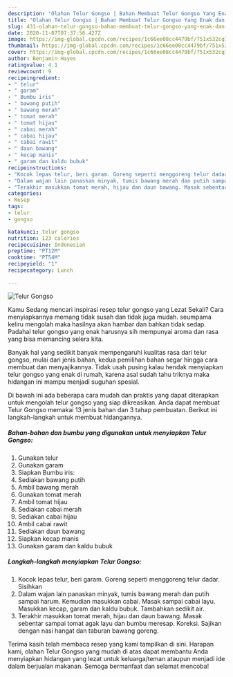 ```yaml
---
description: "Olahan Telur Gongso | Bahan Membuat Telur Gongso Yang Enak dan Simpel"
title: "Olahan Telur Gongso | Bahan Membuat Telur Gongso Yang Enak dan Simpel"
slug: 431-olahan-telur-gongso-bahan-membuat-telur-gongso-yang-enak-dan-simpel
date: 2020-11-07T07:37:56.427Z
image: https://img-global.cpcdn.com/recipes/1c66ee08cc4479bf/751x532cq70/telur-gongso-foto-resep-utama.jpg
thumbnail: https://img-global.cpcdn.com/recipes/1c66ee08cc4479bf/751x532cq70/telur-gongso-foto-resep-utama.jpg
cover: https://img-global.cpcdn.com/recipes/1c66ee08cc4479bf/751x532cq70/telur-gongso-foto-resep-utama.jpg
author: Benjamin Hayes
ratingvalue: 4.1
reviewcount: 9
recipeingredient:
- " telur"
- " garam"
- " Bumbu iris"
- " bawang putih"
- " bawang merah"
- " tomat merah"
- " tomat hijau"
- " cabai merah"
- " cabai hijau"
- " cabai rawit"
- " daun bawang"
- " kecap manis"
- " garam dan kaldu bubuk"
recipeinstructions:
- "Kocok lepas telur, beri garam. Goreng seperti menggoreng telur dadar. Sisihkan"
- "Dalam wajan lain panaskan minyak, tumis bawang merah dan putih sampai harum. Kemudian masukkan cabai. Masak sampai cabai layu. Masukkan kecap, garam dan kaldu bubuk. Tambahkan sedikit air."
- "Terakhir masukkan tomat merah, hijau dan daun bawang. Masak sebentar sampai tomat agak layu dan bumbu meresap. Koreksi. Sajikan dengan nasi hangat dan taburan bawang goreng."
categories:
- Resep
tags:
- telur
- gongso

katakunci: telur gongso 
nutrition: 123 calories
recipecuisine: Indonesian
preptime: "PT12M"
cooktime: "PT54M"
recipeyield: "1"
recipecategory: Lunch

---
```



![Telur Gongso](https://img-global.cpcdn.com/recipes/1c66ee08cc4479bf/751x532cq70/telur-gongso-foto-resep-utama.jpg)

Kamu Sedang mencari inspirasi resep telur gongso yang Lezat Sekali? Cara menyiapkannya memang tidak susah dan tidak juga mudah. seumpama keliru mengolah maka hasilnya akan hambar dan bahkan tidak sedap. Padahal telur gongso yang enak harusnya sih mempunyai aroma dan rasa yang bisa memancing selera kita.



Banyak hal yang sedikit banyak mempengaruhi kualitas rasa dari telur gongso, mulai dari jenis bahan, kedua pemilihan bahan segar hingga cara membuat dan menyajikannya. Tidak usah pusing kalau hendak menyiapkan telur gongso yang enak di rumah, karena asal sudah tahu triknya maka hidangan ini mampu menjadi suguhan spesial.


Di bawah ini ada beberapa cara mudah dan praktis yang dapat diterapkan untuk mengolah telur gongso yang siap dikreasikan. Anda dapat membuat Telur Gongso memakai 13 jenis bahan dan 3 tahap pembuatan. Berikut ini langkah-langkah untuk membuat hidangannya.

<!--inarticleads1-->

##### Bahan-bahan dan bumbu yang digunakan untuk menyiapkan Telur Gongso:

1. Gunakan  telur
1. Gunakan  garam
1. Siapkan  Bumbu iris:
1. Sediakan  bawang putih
1. Ambil  bawang merah
1. Gunakan  tomat merah
1. Ambil  tomat hijau
1. Sediakan  cabai merah
1. Sediakan  cabai hijau
1. Ambil  cabai rawit
1. Sediakan  daun bawang
1. Siapkan  kecap manis
1. Gunakan  garam dan kaldu bubuk




<!--inarticleads2-->

##### Langkah-langkah menyiapkan Telur Gongso:

1. Kocok lepas telur, beri garam. Goreng seperti menggoreng telur dadar. Sisihkan
1. Dalam wajan lain panaskan minyak, tumis bawang merah dan putih sampai harum. Kemudian masukkan cabai. Masak sampai cabai layu. Masukkan kecap, garam dan kaldu bubuk. Tambahkan sedikit air.
1. Terakhir masukkan tomat merah, hijau dan daun bawang. Masak sebentar sampai tomat agak layu dan bumbu meresap. Koreksi. Sajikan dengan nasi hangat dan taburan bawang goreng.




Terima kasih telah membaca resep yang kami tampilkan di sini. Harapan kami, olahan Telur Gongso yang mudah di atas dapat membantu Anda menyiapkan hidangan yang lezat untuk keluarga/teman ataupun menjadi ide dalam berjualan makanan. Semoga bermanfaat dan selamat mencoba!
